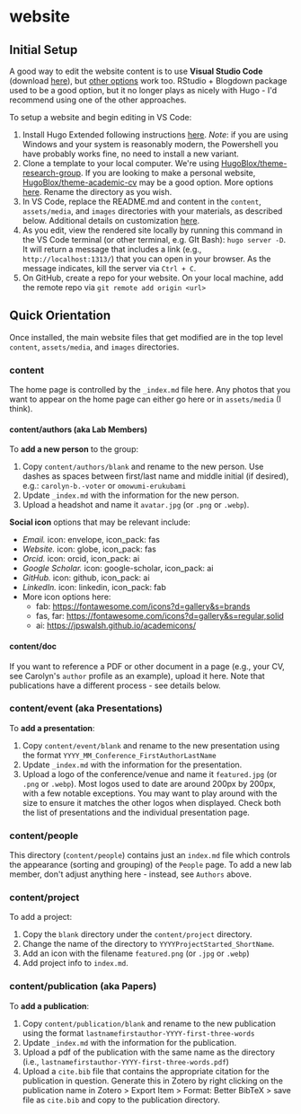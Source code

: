 # website

## Initial Setup
A good way to edit the website content is to use **Visual Studio Code** (download [here](https://code.visualstudio.com/download)), but [other options](https://docs.hugoblox.com/getting-started/cms/) work too. RStudio + Blogdown package used to be a good option, but it no longer plays as nicely with Hugo - I'd recommend using one of the other approaches.

To setup a website and begin editing in VS Code:
1. Install Hugo Extended following instructions [here](https://docs.hugoblox.com/getting-started/install-hugo/). *Note*: if you are using Windows and your system is reasonably modern, the Powershell you have probably works fine, no need to install a new variant.
2. Clone a template to your local computer. We're using [HugoBlox/theme-research-group](https://github.com/HugoBlox/theme-research-group). If you are looking to make a personal website, [HugoBlox/theme-academic-cv](https://github.com/HugoBlox/theme-academic-cv) may be a good option. More options [here](https://hugoblox.com/templates/). Rename the directory as you wish.
3. In VS Code, replace the README.md and content in the `content`, `assets/media`, and `images` directories with your materials, as described below. Additional details on customization [here](https://docs.hugoblox.com/getting-started/customize/).
4. As you edit, view the rendered site locally by running this command in the VS Code terminal (or other terminal, e.g. GIt Bash): `hugo server -D`. It will return a message that includes a link (e.g., `http://localhost:1313/`) that you can open in your browser. As the message indicates, kill the server via `Ctrl + C`. 
5. On GitHub, create a repo for your website. On your local machine, add the remote repo via `git remote add origin <url>`

## Quick Orientation
Once installed, the main website files that get modified are in the top level `content`, `assets/media`, and `images` directories.

### content
The home page is controlled by the `_index.md` file here. Any photos that you want to appear on the home page can either go here or in `assets/media` (I think).

#### content/authors (aka Lab Members)
To **add a new person** to the group:
1. Copy `content/authors/blank` and rename to the new person. Use dashes as spaces between first/last name and middle initial (if desired), e.g.: `carolyn-b.-voter` or `omowumi-erukubami`
2. Update `_index.md` with the information for the new person.
3. Upload a headshot and name it `avatar.jpg` (or `.png` or `.webp`).

**Social icon** options that may be relevant include:
- *Email.* icon: envelope, icon_pack: fas
- *Website.* icon: globe, icon_pack: fas
- *Orcid.* icon: orcid, icon_pack: ai
- *Google Scholar.* icon: google-scholar, icon_pack: ai
- *GitHub.* icon: github, icon_pack: ai
- *LinkedIn.* icon: linkedin, icon_pack: fab
- More icon options here:
	- fab: https://fontawesome.com/icons?d=gallery&s=brands
	- fas, far: https://fontawesome.com/icons?d=gallery&s=regular,solid
	- ai: https://jpswalsh.github.io/academicons/

#### content/doc
If you want to reference a PDF or other document in a page (e.g., your CV, see Carolyn's `author` profile as an example), upload it here. Note that publications have a different process - see details below.

### content/event (aka Presentations)
To **add a presentation**:
1. Copy `content/event/blank` and rename to the new presentation using the format `YYYY_MM_Conference_FirstAuthorLastName`
2. Update `_index.md` with the information for the presentation.
3. Upload a logo of the conference/venue and name it `featured.jpg` (or `.png` or `.webp`). Most logos used to date are around 200px by 200px, with a few notable exceptions. You may want to play around with the size to ensure it matches the other logos when displayed. Check both the list of presentations and the individual presentation page.

### content/people
This directory (`content/people`) contains just an `index.md` file which controls the appearance (sorting and grouping) of the `People` page. To add a new lab member, don't adjust anything here - instead, see `Authors` above.

### content/project
To add a project:
1. Copy the `blank` directory under the `content/project` directory.
2. Change the name of the directory to `YYYYProjectStarted_ShortName`.
3. Add an icon with the filename `featured.png` (or `.jpg` or `.webp`)
4. Add project info to `index.md`.

### content/publication (aka Papers)
To **add a publication**:
1. Copy `content/publication/blank` and rename to the new publication using the format `lastnamefirstauthor-YYYY-first-three-words`
2. Update `_index.md` with the information for the publication.
3. Upload a pdf of the publication with the same name as the directory (i.e., `lastnamefirstauthor-YYYY-first-three-words.pdf`)
4. Upload a `cite.bib` file that contains the appropriate citation for the publication in question. Generate this in Zotero by right clicking on the publication name in Zotero > Export Item > Format: Better BibTeX > save file as `cite.bib` and copy to the publication directory.